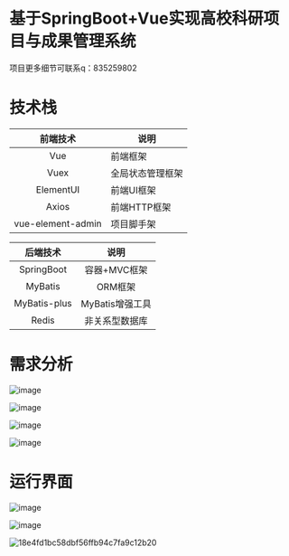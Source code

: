 # 基于SpringBoot+Vue实现高校科研项目与成果管理系统

项目更多细节可联系q：835259802

# 技术栈
|     前端技术      | 说明             |
| :---------------: | ---------------- |
|        Vue        | 前端框架         |
|       Vuex        | 全局状态管理框架 |
|     ElementUI     | 前端UI框架       |
|       Axios       | 前端HTTP框架     |
| vue-element-admin | 项目脚手架       |

|   后端技术   |      说明       |
| :----------: | :-------------: |
|  SpringBoot  |  容器+MVC框架   |
|   MyBatis    |     ORM框架     |
| MyBatis-plus | MyBatis增强工具 |
|    Redis     | 非关系型数据库  |

# 需求分析
![image](https://github.com/user-attachments/assets/f48a8826-7587-4e39-85e1-1d01ea17ecbb)

![image](https://github.com/user-attachments/assets/976624f0-f536-45fc-9965-3004ae827809)

![image](https://github.com/user-attachments/assets/a9e27415-5c38-4513-8ff6-6c26cab635bc)

![image](https://github.com/user-attachments/assets/109de1fb-1d4e-4f2d-a7d6-000e469db64d)

# 运行界面
![image](https://github.com/user-attachments/assets/40ea747f-99a4-45ff-a777-9786f7afa71d)

![image](https://github.com/user-attachments/assets/f48e63bf-be31-42bb-9ed7-96e655e12102)

![18e4fd1bc58dbf56ffb94c7fa9c12b20](https://github.com/user-attachments/assets/37e85e86-7b9a-4020-889e-984d0793316f)


